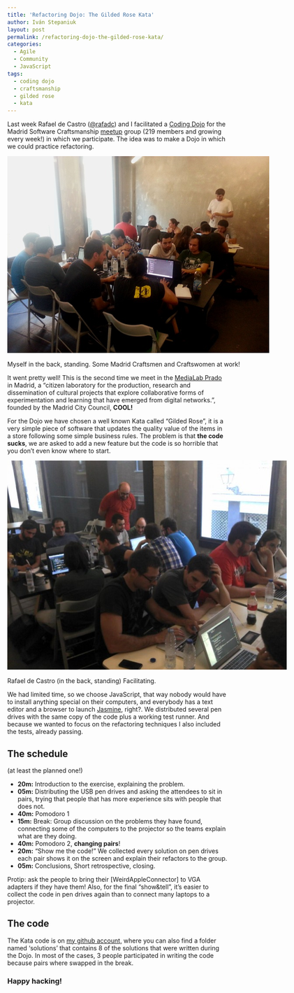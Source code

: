 ```yaml
---
title: 'Refactoring Dojo: The Gilded Rose Kata'
author: Iván Stepaniuk
layout: post
permalink: /refactoring-dojo-the-gilded-rose-kata/
categories:
  - Agile
  - Community
  - JavaScript
tags:
  - coding dojo
  - craftsmanship
  - gilded rose
  - kata
---
```

Last week Rafael de Castro ([@rafadc][1]) and I facilitated a <a title="Coding Dojos Are Great" href="http://blog.istepaniuk.com/coding-dojos-are-great/" target="_blank">Coding Dojo</a> for the Madrid Software Craftsmanship <a title="Madrid Software Craftsmanship on Meetup" href="http://www.meetup.com/madswcraft/" target="_blank">meetup</a> group (219 members and growing every week!) in which we participate. The idea was to make a Dojo in which we could practice refactoring.

<div id="attachment_516" style="width: 610px" class="wp-caption alignleft">
  <img class="size-full wp-image-516 " alt="Iván Stepaniuk standing in the back, and some Madrid Craftsmen and Craftswomen" src="/img/ivan-stepaniuk-dojo.jpg" width="600" height="450" />

  <p class="wp-caption-text">
    Myself in the back, standing. Some Madrid Craftsmen and Craftswomen at work!
  </p>
</div>

It went pretty well! This is the second time we meet in the <a title="MediaLab Prado" href="http://medialab-prado.es/article/que_es" target="_blank">MediaLab Prado</a> in Madrid, a &#8220;citizen laboratory for the production, research and dissemination of cultural projects that explore collaborative forms of experimentation and learning that have emerged from digital networks.&#8221;, founded by the Madrid City Council, **COOL!**

For the Dojo we have chosen a well known Kata called &#8220;Gilded Rose&#8221;, it is a very simple piece of software that updates the quality value of the items in a store following some simple business rules. The problem is that **the code sucks**, we are asked to add a new feature but the code is so horrible that you don&#8217;t even know where to start.

<div id="attachment_515" style="width: 650px" class="wp-caption alignleft">
  <img class="size-large wp-image-515" alt="Rafael de Castro Facilitating a Refactoring Dojo" src="/img/rafa-de-castro-dojo.jpg" width="640" height="478" />

  <p class="wp-caption-text">
    Rafael de Castro (in the back, standing) Facilitating.
  </p>
</div>

We had limited time, so we choose JavaScript, that way nobody would have to install anything special on their computers, and everybody has a text editor and a browser to launch <a title="Jasmine" href="http://pivotal.github.io/jasmine" target="_blank">Jasmine</a>, right?. We distributed several pen drives with the same copy of the code plus a working test runner. And because we wanted to focus on the refactoring techniques I also included the tests, already passing.

## The schedule

(at least the planned one!)

  * **20m:** Introduction to the exercise, explaining the problem.
  * **05m:** Distributing the USB pen drives and asking the attendees to sit in pairs, trying that people that has more experience sits with people that does not.
  * **40m:** Pomodoro 1
  * **15m:** Break: Group discussion on the problems they have found, connecting some of the computers to the projector so the teams explain what are they doing.
  * **40m:** Pomodoro 2, **changing pairs**!
  * **20m:** &#8220;Show me the code!&#8221; We collected every solution on pen drives each pair shows it on the screen and explain their refactors to the group.
  * **05m:** Conclusions, Short retrospective, closing.

Protip: ask the people to bring their [WeirdAppleConnector] to VGA adapters if they have them! Also, for the final &#8220;show&tell&#8221;, it&#8217;s easier to collect the code in pen drives again than to connect many laptops to a projector.

## The code

The Kata code is on <a title="The code on github" href="https://github.com/istepaniuk/gilded-rose-js-with-tests" target="_blank">my github account,</a> where you can also find a folder named &#8216;solutions&#8217; that contains 8 of the solutions that were written during the Dojo. In most of the cases, 3 people participated in writing the code because pairs where swapped in the break.

### Happy hacking!

 [1]: http://twitter.com/rafadc "Rafael de Castro on twitter"
